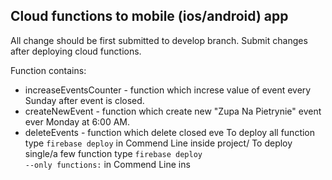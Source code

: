 ## Cloud functions to mobile (ios/android) app

All change should be first submitted to develop branch. Submit changes after deploying cloud functions.

Function contains:
 - increaseEventsCounter - function which increse value of event every Sunday after event is closed.
 - createNewEvent - function which create new "Zupa Na Pietrynie" event ever Monday at 6:00 AM.
 - deleteEvents - function which delete closed eve
To deploy all function type <code>firebase deploy</code> in Commend Line inside project/
To deploy single/a few function type <code>firebase deploy --only functions:</code> in Commend Line ins
